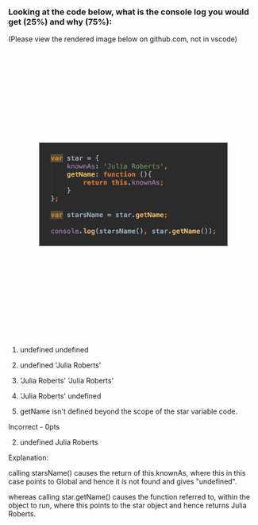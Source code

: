 ### Looking at the code below, what is the console log you would get (25%) and why (75%):

(Please view the rendered image below on github.com, not in vscode)

<img src="../images/julia.png" alt="" width="75%" style="display: block; margin: 5vh auto; border: 1px solid #666;">

1. undefined undefined
1. undefined 'Julia Roberts'
1. 'Julia Roberts' 'Julia Roberts'
1. 'Julia Roberts' undefined

4. getName isn't defined beyond the scope of the star variable code.  

Incorrect - 0pts

2) undefined Julia Roberts

Explanation:

calling starsName() causes the return of this.knownAs, where this in this case points to Global and hence it is not found and gives "undefined".

whereas calling star.getName() causes the function referred to, within the object to run, where this points to the star object and hence returns Julia Roberts.